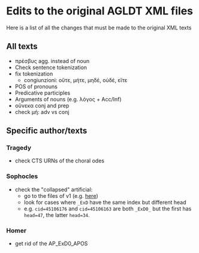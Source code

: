 # Edits to the original AGLDT XML files

Here is a list of all the changes that must be made to the original XML texts

## All texts

* πρέσβυς agg. instead of noun
* Check sentence tokenization
* fix tokenization
  * congiunzioni: οὔτε, μήτε, μηδέ, οὐδέ, εἴτε
* POS of pronouns
* Predicative participles
* Arguments of nouns (e.g. λόγος + Acc/Inf)
* οὕνεκα conj and prep
* check μή: adv vs conj

## Specific author/texts

### Tragedy

* check CTS URNs of the choral odes

### Sophocles

* check the "collapsed" artificial:
  * go to the files of v1 (e.g. [here](https://raw.githubusercontent.com/PerseusDL/treebank_data/master/v1/greek/data/tlg0011.tlg005.perseus-grc2.xml))
  * look for cases where `_ExD` have the same index but different head
  * e.g. `cid=45106176` and `cid=45106163` are both `_ExD0_` but the first has
  `head=47`, the latter `head=34`.  

### Homer

* get rid of the AP_ExD0_APOS
